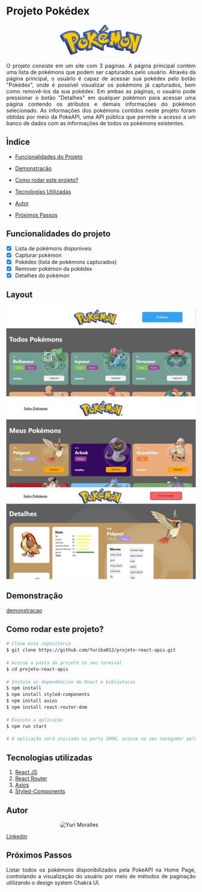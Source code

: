 # Projeto Pokédex

<div style="display: flex;justify-content:center;">
<img src="./src/assets/pokemon-logo.png" alt="Yuri Moralles" style="width: 220px; border-radius: 110px;"/>
</div>
<div style="text-align:justify; margin: 20px 0">
O projeto consiste em um site com 3 páginas. A página principal contém uma lista de pokémons que podem ser capturados pelo usuário. Através da página principal, o usuário é capaz de acessar sua pokédex pelo botão "Pokédex", onde é possível visualizar os pokémons já capturados, bem como removê-los da sua pokédex. Em ambas as páginas, o usuário pode pressionar o botão "Detalhes" em qualquer pokémon para acessar uma página contendo os atributos e demais informações do pokémon selecionado.
        As informações dos pokémons contidos neste projeto foram obtidas por meio da PokeAPI, uma API pública que permite o acesso a um banco de dados com as informações de todos os pokémons existentes.
</div>

## Ìndice

- <a href="#funcionalidades">Funcionalidades do Projeto</a>
- <a href="#demonstracao">Demonstração</a>
- <a href="#rodar">Como rodar este projeto?</a>
- <a href="#tecnologias">Tecnologias Utilizadas</a>
- <a href="#autor">Autor</a>

- <a href="#proximos_passos">Próximos Passos</a>

## Funcionalidades do projeto

- [x] Lista de pokémons disponíveis
- [x] Capturar pokémon
- [x] Pokédex (lista de pokémons capturados)
- [x] Remover pokémon da pokédex
- [x] Detalhes do pokémon

## Layout

![Home Page](./src/assets/home_page.jpg)
![Pokédex](./src/assets/pokedex.jpg)
![Detalhes](./src/assets/details.jpg)

## Demonstração

[demonstracao](./)

## Como rodar este projeto?

```bash
# Clone este repositório
$ git clone https://github.com/Yuriba012/projeto-react-apis.git

# Acesse a pasta do projeto no seu terminal
$ cd projeto-react-apis

# Instale as dependências do React e bibliotecas
$ npm install
$ npm install styled-components
$ npm install axios
$ npm install react-router-dom

# Execute a aplicação
$ npm run start

# A aplicação será iniciada na porta 3000, acesse no seu navegador pelo endereço: http://localhost:3000
```

## Tecnologias utilizadas

1. [React JS](https://pt-br.reactjs.org/)
2. [React Router](https://reactrouter.com/en/main)
3. [Axios](https://axios-http.com/ptbr/docs/intro)
4. [Styled-Components](https://styled-components.com/)

## Autor

<div style="display: flex;justify-content:center;">
<img src="https://media.licdn.com/dms/image/D4D03AQGRDaGGibo_9w/profile-displayphoto-shrink_800_800/0/1678072127127?e=1684368000&v=beta&t=bNrT2zTzJMenXuBHtxhOXCTTD4kFnjNfj2zdu5NvGxU" alt="Yuri Moralles" style="width: 220px; border-radius: 110px;"/>
</div>

[Linkedin](https://www.linkedin.com/in/yuri-moralles-ab752291/)

## Próximos Passos

<div style="text-align: justify;">
    Listar todos os pokémons disponibilizados pela PokeAPI na Home Page, controlando a visualização do usuário por meio de métodos de paginação utilizando o design system Chakra UI.
</div>